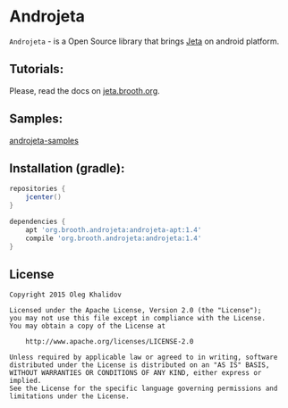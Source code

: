
# Androjeta

`Androjeta` - is a Open Source library that brings [Jeta][jeta] on android platform.

Tutorials:
--------------
Please, read the docs on [jeta.brooth.org](http://jeta.brooth.org/guide/androjeta/overview.html).

Samples:
--------
[androjeta-samples](https://github.com/brooth/androjeta-samples)


Installation (gradle):
----------------------

```groovy
repositories {
    jcenter()
}

dependencies {
    apt 'org.brooth.androjeta:androjeta-apt:1.4'
    compile 'org.brooth.androjeta:androjeta:1.4'
}
```

License
-------

    Copyright 2015 Oleg Khalidov

    Licensed under the Apache License, Version 2.0 (the "License");
    you may not use this file except in compliance with the License.
    You may obtain a copy of the License at

        http://www.apache.org/licenses/LICENSE-2.0

    Unless required by applicable law or agreed to in writing, software
    distributed under the License is distributed on an "AS IS" BASIS,
    WITHOUT WARRANTIES OR CONDITIONS OF ANY KIND, either express or implied.
    See the License for the specific language governing permissions and
    limitations under the License.

[androjeta-samples]: https://github.com/brooth/androjeta-samples
[jeta]: https://github.com/brooth/jeta
[android-apt-plugin]: https://bitbucket.org/hvisser/android-apt
[jeta-configuration]: https://github.com/brooth/jeta#configuration
